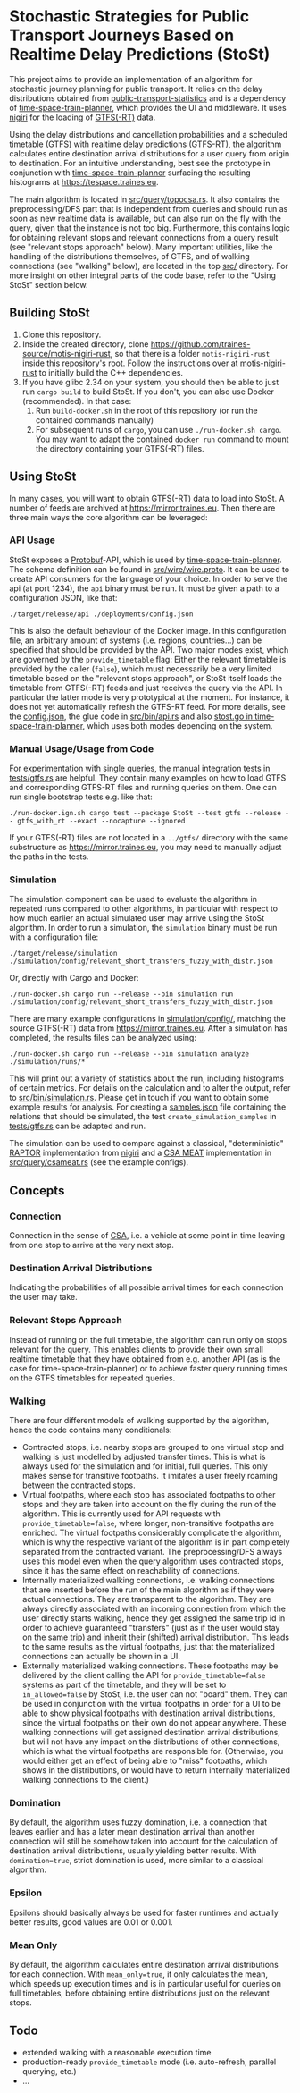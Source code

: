 # Stochastic Strategies for Public Transport Journeys Based on Realtime Delay Predictions (StoSt)

This project aims to provide an implementation of an algorithm for stochastic journey planning for public transport. It relies on the delay distributions obtained from [public-transport-statistics](https://github.com/traines-source/public-transport-statistics) and is a dependency of [time-space-train-planner](https://github.com/traines-source/time-space-train-planner), which provides the UI and middleware. It uses [nigiri](https://github.com/motis-project/nigiri) for the loading of [GTFS(-RT)](https://gtfs.org/) data.

Using the delay distributions and cancellation probabilities and a scheduled timetable (GTFS) with realtime delay predictions (GTFS-RT), the algorithm calculates entire destination arrival distributions for a user query from origin to destination. For an intuitive understanding, best see the prototype in conjunction with [time-space-train-planner](https://github.com/traines-source/time-space-train-planner) surfacing the resulting histograms at https://tespace.traines.eu.

The main algorithm is located in [src/query/topocsa.rs](https://github.com/traines-source/stochastic-journey-strategies/blob/master/src/query/topocsa.rs). It also contains the preprocessing/DFS part that is independent from queries and should run as soon as new realtime data is available, but can also run on the fly with the query, given that the instance is not too big. Furthermore, this contains logic for obtaining relevant stops and relevant connections from a query result (see "relevant stops approach" below). Many important utilities, like the handling of the distributions themselves, of GTFS, and of walking connections (see "walking" below), are located in the top [src/](https://github.com/traines-source/stochastic-journey-strategies/blob/master/src/) directory. For more insight on other integral parts of the code base, refer to the "Using StoSt" section below.

## Building StoSt
1. Clone this repository.
2. Inside the created directory, clone https://github.com/traines-source/motis-nigiri-rust, so that there is a folder `motis-nigiri-rust` inside this repository's root. Follow the instructions over at [motis-nigiri-rust](https://github.com/traines-source/motis-nigiri-rust) to initially build the C++ dependencies.
3. If you have glibc 2.34 on your system, you should then be able to just run `cargo build` to build StoSt. If you don't, you can also use Docker (recommended). In that case:
    1. Run `build-docker.sh` in the root of this repository (or run the contained commands manually) 
    2. For subsequent runs of `cargo`, you can use `./run-docker.sh cargo`. You may want to adapt the contained `docker run` command to mount the directory containing your GTFS(-RT) files.

## Using StoSt
In many cases, you will want to obtain GTFS(-RT) data to load into StoSt. A number of feeds are archived at https://mirror.traines.eu. Then there are three main ways the core algorithm can be leveraged:

### API Usage
StoSt exposes a [Protobuf](https://protobuf.dev/)-API, which is used by [time-space-train-planner](https://github.com/traines-source/time-space-train-planner). The schema definition can be found in [src/wire/wire.proto](https://github.com/traines-source/stochastic-journey-strategies/blob/master/src/wire/wire.proto). It can be used to create API consumers for the language of your choice. In order to serve the api (at port 1234), the `api` binary must be run. It must be given a path to a configuration JSON, like that:

```
./target/release/api ./deployments/config.json
```

This is also the default behaviour of the Docker image. In this configuration file, an arbitrary amount of systems (i.e. regions, countries...) can be specified that should be provided by the API. Two major modes exist, which are governed by the `provide_timetable` flag: Either the relevant timetable is provided by the caller (`false`), which must necessarily be a very limited timetable based on the "relevant stops approach", or StoSt itself loads the timetable from GTFS(-RT) feeds and just receives the query via the API. In particular the latter mode is very prototypical at the moment. For instance, it does not yet automatically refresh the GTFS-RT feed. For more details, see the [config.json](https://github.com/traines-source/stochastic-journey-strategies/blob/master/deployments/config.json), the glue code in [src/bin/api.rs](https://github.com/traines-source/stochastic-journey-strategies/blob/master/src/bin/api.rs) and also [stost.go in time-space-train-planner](https://github.com/traines-source/time-space-train-planner/blob/master/internal/stost.go), which uses both modes depending on the system.

### Manual Usage/Usage from Code
For experimentation with single queries, the manual integration tests in [tests/gtfs.rs](https://github.com/traines-source/stochastic-journey-strategies/blob/master/tests/gtfs.rs) are helpful. They contain many examples on how to load GTFS and corresponding GTFS-RT files and running queries on them.
One can run single bootstrap tests e.g. like that:

```
./run-docker.ign.sh cargo test --package StoSt --test gtfs --release -- gtfs_with_rt --exact --nocapture --ignored
```

If your GTFS(-RT) files are not located in a `../gtfs/` directory with the same substructure as https://mirror.traines.eu, you may need to manually adjust the paths in the tests.

### Simulation
The simulation component can be used to evaluate the algorithm in repeated runs compared to other algorithms, in particular with respect to how much earlier an actual simulated user may arrive using the StoSt algorithm. In order to run a simulation, the `simulation` binary must be run with a configuration file:

```
./target/release/simulation ./simulation/config/relevant_short_transfers_fuzzy_with_distr.json
```

Or, directly with Cargo and Docker:

```
./run-docker.sh cargo run --release --bin simulation run ./simulation/config/relevant_short_transfers_fuzzy_with_distr.json
```

There are many example configurations in [simulation/config/](https://github.com/traines-source/stochastic-journey-strategies/blob/master/simulation/config/), matching the source GTFS(-RT) data from https://mirror.traines.eu. After a simulation has completed, the results files can be analyzed using:

```
./run-docker.sh cargo run --release --bin simulation analyze ./simulation/runs/*
```

This will print out a variety of statistics about the run, including histograms of certain metrics. For details on the calculation and to alter the output, refer to [src/bin/simulation.rs](https://github.com/traines-source/stochastic-journey-strategies/blob/master/src/bin/simulation.rs). Please get in touch if you want to obtain some example results for analysis. For creating a [samples.json](https://github.com/traines-source/stochastic-journey-strategies/blob/master/simulation/samples/samples.json) file containing the relations that should be simulated, the test `create_simulation_samples` in [tests/gtfs.rs](https://github.com/traines-source/stochastic-journey-strategies/blob/master/tests/gtfs.rs) can be adapted and run.

The simulation can be used to compare against a classical, "deterministic" [RAPTOR](https://doi.org/10.1287/trsc.2014.0534) implementation from [nigiri](https://github.com/motis-project/nigiri) and a [CSA MEAT](https://doi.org/10.1145/3274661) implementation in [src/query/csameat.rs](https://github.com/traines-source/stochastic-journey-strategies/blob/master/src/query/csameat.rs) (see the example configs).

## Concepts

### Connection
Connection in the sense of [CSA](https://doi.org/10.1145/3274661), i.e. a vehicle at some point in time leaving from one stop to arrive at the very next stop.

### Destination Arrival Distributions
Indicating the probabilities of all possible arrival times for each connection the user may take.

### Relevant Stops Approach
Instead of running on the full timetable, the algorithm can run only on stops relevant for the query. This enables clients to provide their own small realtime timetable that they have obtained from e.g. another API (as is the case for time-space-train-planner) or to achieve faster query running times on the GTFS timetables for repeated queries.

### Walking
There are four different models of walking supported by the algorithm, hence the code contains many conditionals:

* Contracted stops, i.e. nearby stops are grouped to one virtual stop and walking is just modelled by adjusted transfer times. This is what is always used for the simulation and for initial, full queries. This only makes sense for transitive footpaths. It imitates a user freely roaming between the contracted stops.
* Virtual footpaths, where each stop has associated footpaths to other stops and they are taken into account on the fly during the run of the algorithm. This is currently used for API requests with `provide_timetable=false`, where longer, non-transitive footpaths are enriched. The virtual footpaths considerably complicate the algorithm, which is why the respective variant of the algorithm is in part completely separated from the contracted variant. The preprocessing/DFS always uses this model even when the query algorithm uses contracted stops, since it has the same effect on reachability of connections.
* Internally materialized walking connections, i.e. walking connections that are inserted before the run of the main algorithm as if they were actual connections. They are transparent to the algorithm. They are always directly associated with an incoming connection from which the user directly starts walking, hence they get assigned the same trip id in order to achieve guaranteed "transfers" (just as if the user would stay on the same trip) and inherit their (shifted) arrival distribution. This leads to the same results as the virtual footpaths, just that the materialized connections can actually be shown in a UI.
* Externally materialized walking connections. These footpaths may be delivered by the client calling the API for `provide_timetable=false` systems as part of the timetable, and they will be set to `in_allowed=false` by StoSt, i.e. the user can not "board" them. They can be used in conjunction with the virtual footpaths in order for a UI to be able to show physical footpaths with destination arrival distributions, since the virtual footpaths on their own do not appear anywhere. These walking connections will get assigned destination arrival distributions, but will not have any impact on the distributions of other connections, which is what the virtual footpaths are responsible for. (Otherwise, you would either get an effect of being able to "miss" footpaths, which shows in the distributions, or would have to return internally materialized walking connections to the client.)

### Domination
By default, the algorithm uses fuzzy domination, i.e. a connection that leaves earlier and has a later mean destination arrival than another connection will still be somehow taken into account for the calculation of destination arrival distributions, usually yielding better results. With `domination=true`, strict domination is used, more similar to a classical algorithm.

### Epsilon
Epsilons should basically always be used for faster runtimes and actually better results, good values are 0.01 or 0.001. 

### Mean Only
By default, the algorithm calculates entire destination arrival distributions for each connection. With `mean_only=true`, it only calculates the mean, which speeds up execution times and is in particular useful for queries on full timetables, before obtaining entire distributions just on the relevant stops. 

## Todo
* extended walking with a reasonable execution time
* production-ready `provide_timetable` mode (i.e. auto-refresh, parallel querying, etc.)
* ...